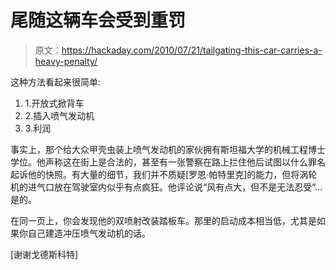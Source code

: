 # 尾随这辆车会受到重罚

> 原文：<https://hackaday.com/2010/07/21/tailgating-this-car-carries-a-heavy-penalty/>

这种方法看起来很简单:

1.  1.开放式掀背车
2.  2.插入喷气发动机
3.  3.利润

事实上，那个给大众甲壳虫装上喷气发动机的家伙拥有斯坦福大学的机械工程博士学位。他声称这在街上是合法的，甚至有一张警察在路上拦住他后试图以什么罪名起诉他的快照。有大量的细节，我们并不质疑[罗恩·帕特里克]的能力，但将涡轮机的进气口放在驾驶室内似乎有点疯狂。他评论说“风有点大，但不是无法忍受”…是的。

在同一页上，你会发现他的双喷射改装踏板车。那里的启动成本相当低，尤其是如果你自己建造冲压喷气发动机的话。

[谢谢戈德斯科特]